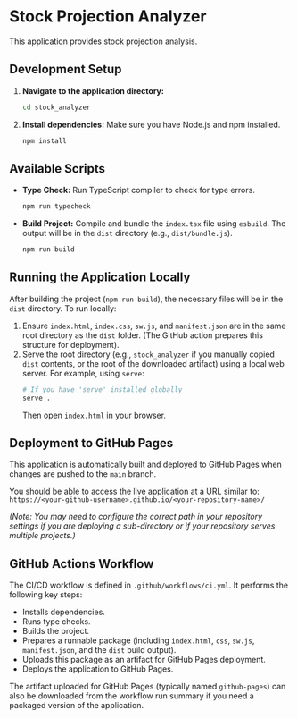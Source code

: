# Stock Projection Analyzer

This application provides stock projection analysis.

## Development Setup

1.  **Navigate to the application directory:**
    ```bash
    cd stock_analyzer
    ```

2.  **Install dependencies:**
    Make sure you have Node.js and npm installed.
    ```bash
    npm install
    ```

## Available Scripts

*   **Type Check:**
    Run TypeScript compiler to check for type errors.
    ```bash
    npm run typecheck
    ```

*   **Build Project:**
    Compile and bundle the `index.tsx` file using `esbuild`. The output will be in the `dist` directory (e.g., `dist/bundle.js`).
    ```bash
    npm run build
    ```

## Running the Application Locally

After building the project (`npm run build`), the necessary files will be in the `dist` directory. To run locally:
1.  Ensure `index.html`, `index.css`, `sw.js`, and `manifest.json` are in the same root directory as the `dist` folder. (The GitHub action prepares this structure for deployment).
2.  Serve the root directory (e.g., `stock_analyzer` if you manually copied `dist` contents, or the root of the downloaded artifact) using a local web server. For example, using `serve`:
    ```bash
    # If you have 'serve' installed globally
    serve .
    ```
    Then open `index.html` in your browser.

## Deployment to GitHub Pages

This application is automatically built and deployed to GitHub Pages when changes are pushed to the `main` branch.

You should be able to access the live application at a URL similar to:
`https://<your-github-username>.github.io/<your-repository-name>/`

*(Note: You may need to configure the correct path in your repository settings if you are deploying a sub-directory or if your repository serves multiple projects.)*

## GitHub Actions Workflow

The CI/CD workflow is defined in `.github/workflows/ci.yml`. It performs the following key steps:
- Installs dependencies.
- Runs type checks.
- Builds the project.
- Prepares a runnable package (including `index.html`, `css`, `sw.js`, `manifest.json`, and the `dist` build output).
- Uploads this package as an artifact for GitHub Pages deployment.
- Deploys the application to GitHub Pages.

The artifact uploaded for GitHub Pages (typically named `github-pages`) can also be downloaded from the workflow run summary if you need a packaged version of the application.
